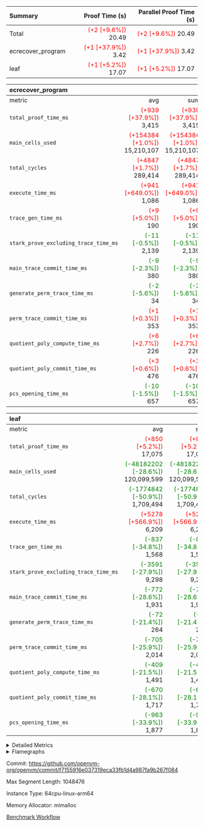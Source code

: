 | Summary | Proof Time (s) | Parallel Proof Time (s) |
|:---|---:|---:|
| Total | <span style='color: red'>(+2 [+9.6%])</span> 20.49 | <span style='color: red'>(+2 [+9.6%])</span> 20.49 |
| ecrecover_program | <span style='color: red'>(+1 [+37.9%])</span> 3.42 | <span style='color: red'>(+1 [+37.9%])</span> 3.42 |
| leaf | <span style='color: red'>(+1 [+5.2%])</span> 17.07 | <span style='color: red'>(+1 [+5.2%])</span> 17.07 |


| ecrecover_program |||||
|:---|---:|---:|---:|---:|
|metric|avg|sum|max|min|
| `total_proof_time_ms ` | <span style='color: red'>(+939 [+37.9%])</span> 3,415 | <span style='color: red'>(+939 [+37.9%])</span> 3,415 | <span style='color: red'>(+939 [+37.9%])</span> 3,415 | <span style='color: red'>(+939 [+37.9%])</span> 3,415 |
| `main_cells_used     ` | <span style='color: red'>(+154384 [+1.0%])</span> 15,210,107 | <span style='color: red'>(+154384 [+1.0%])</span> 15,210,107 | <span style='color: red'>(+154384 [+1.0%])</span> 15,210,107 | <span style='color: red'>(+154384 [+1.0%])</span> 15,210,107 |
| `total_cycles        ` | <span style='color: red'>(+4847 [+1.7%])</span> 289,414 | <span style='color: red'>(+4847 [+1.7%])</span> 289,414 | <span style='color: red'>(+4847 [+1.7%])</span> 289,414 | <span style='color: red'>(+4847 [+1.7%])</span> 289,414 |
| `execute_time_ms     ` | <span style='color: red'>(+941 [+649.0%])</span> 1,086 | <span style='color: red'>(+941 [+649.0%])</span> 1,086 | <span style='color: red'>(+941 [+649.0%])</span> 1,086 | <span style='color: red'>(+941 [+649.0%])</span> 1,086 |
| `trace_gen_time_ms   ` | <span style='color: red'>(+9 [+5.0%])</span> 190 | <span style='color: red'>(+9 [+5.0%])</span> 190 | <span style='color: red'>(+9 [+5.0%])</span> 190 | <span style='color: red'>(+9 [+5.0%])</span> 190 |
| `stark_prove_excluding_trace_time_ms` | <span style='color: green'>(-11 [-0.5%])</span> 2,139 | <span style='color: green'>(-11 [-0.5%])</span> 2,139 | <span style='color: green'>(-11 [-0.5%])</span> 2,139 | <span style='color: green'>(-11 [-0.5%])</span> 2,139 |
| `main_trace_commit_time_ms` | <span style='color: green'>(-9 [-2.3%])</span> 380 | <span style='color: green'>(-9 [-2.3%])</span> 380 | <span style='color: green'>(-9 [-2.3%])</span> 380 | <span style='color: green'>(-9 [-2.3%])</span> 380 |
| `generate_perm_trace_time_ms` | <span style='color: green'>(-2 [-5.6%])</span> 34 | <span style='color: green'>(-2 [-5.6%])</span> 34 | <span style='color: green'>(-2 [-5.6%])</span> 34 | <span style='color: green'>(-2 [-5.6%])</span> 34 |
| `perm_trace_commit_time_ms` | <span style='color: red'>(+1 [+0.3%])</span> 353 | <span style='color: red'>(+1 [+0.3%])</span> 353 | <span style='color: red'>(+1 [+0.3%])</span> 353 | <span style='color: red'>(+1 [+0.3%])</span> 353 |
| `quotient_poly_compute_time_ms` | <span style='color: red'>(+6 [+2.7%])</span> 226 | <span style='color: red'>(+6 [+2.7%])</span> 226 | <span style='color: red'>(+6 [+2.7%])</span> 226 | <span style='color: red'>(+6 [+2.7%])</span> 226 |
| `quotient_poly_commit_time_ms` | <span style='color: red'>(+3 [+0.6%])</span> 476 | <span style='color: red'>(+3 [+0.6%])</span> 476 | <span style='color: red'>(+3 [+0.6%])</span> 476 | <span style='color: red'>(+3 [+0.6%])</span> 476 |
| `pcs_opening_time_ms ` | <span style='color: green'>(-10 [-1.5%])</span> 657 | <span style='color: green'>(-10 [-1.5%])</span> 657 | <span style='color: green'>(-10 [-1.5%])</span> 657 | <span style='color: green'>(-10 [-1.5%])</span> 657 |

| leaf |||||
|:---|---:|---:|---:|---:|
|metric|avg|sum|max|min|
| `total_proof_time_ms ` | <span style='color: red'>(+850 [+5.2%])</span> 17,075 | <span style='color: red'>(+850 [+5.2%])</span> 17,075 | <span style='color: red'>(+850 [+5.2%])</span> 17,075 | <span style='color: red'>(+850 [+5.2%])</span> 17,075 |
| `main_cells_used     ` | <span style='color: green'>(-48182202 [-28.6%])</span> 120,099,599 | <span style='color: green'>(-48182202 [-28.6%])</span> 120,099,599 | <span style='color: green'>(-48182202 [-28.6%])</span> 120,099,599 | <span style='color: green'>(-48182202 [-28.6%])</span> 120,099,599 |
| `total_cycles        ` | <span style='color: green'>(-1774842 [-50.9%])</span> 1,709,494 | <span style='color: green'>(-1774842 [-50.9%])</span> 1,709,494 | <span style='color: green'>(-1774842 [-50.9%])</span> 1,709,494 | <span style='color: green'>(-1774842 [-50.9%])</span> 1,709,494 |
| `execute_time_ms     ` | <span style='color: red'>(+5278 [+566.9%])</span> 6,209 | <span style='color: red'>(+5278 [+566.9%])</span> 6,209 | <span style='color: red'>(+5278 [+566.9%])</span> 6,209 | <span style='color: red'>(+5278 [+566.9%])</span> 6,209 |
| `trace_gen_time_ms   ` | <span style='color: green'>(-837 [-34.8%])</span> 1,568 | <span style='color: green'>(-837 [-34.8%])</span> 1,568 | <span style='color: green'>(-837 [-34.8%])</span> 1,568 | <span style='color: green'>(-837 [-34.8%])</span> 1,568 |
| `stark_prove_excluding_trace_time_ms` | <span style='color: green'>(-3591 [-27.9%])</span> 9,298 | <span style='color: green'>(-3591 [-27.9%])</span> 9,298 | <span style='color: green'>(-3591 [-27.9%])</span> 9,298 | <span style='color: green'>(-3591 [-27.9%])</span> 9,298 |
| `main_trace_commit_time_ms` | <span style='color: green'>(-772 [-28.6%])</span> 1,931 | <span style='color: green'>(-772 [-28.6%])</span> 1,931 | <span style='color: green'>(-772 [-28.6%])</span> 1,931 | <span style='color: green'>(-772 [-28.6%])</span> 1,931 |
| `generate_perm_trace_time_ms` | <span style='color: green'>(-72 [-21.4%])</span> 264 | <span style='color: green'>(-72 [-21.4%])</span> 264 | <span style='color: green'>(-72 [-21.4%])</span> 264 | <span style='color: green'>(-72 [-21.4%])</span> 264 |
| `perm_trace_commit_time_ms` | <span style='color: green'>(-705 [-25.9%])</span> 2,014 | <span style='color: green'>(-705 [-25.9%])</span> 2,014 | <span style='color: green'>(-705 [-25.9%])</span> 2,014 | <span style='color: green'>(-705 [-25.9%])</span> 2,014 |
| `quotient_poly_compute_time_ms` | <span style='color: green'>(-409 [-21.5%])</span> 1,491 | <span style='color: green'>(-409 [-21.5%])</span> 1,491 | <span style='color: green'>(-409 [-21.5%])</span> 1,491 | <span style='color: green'>(-409 [-21.5%])</span> 1,491 |
| `quotient_poly_commit_time_ms` | <span style='color: green'>(-670 [-28.1%])</span> 1,717 | <span style='color: green'>(-670 [-28.1%])</span> 1,717 | <span style='color: green'>(-670 [-28.1%])</span> 1,717 | <span style='color: green'>(-670 [-28.1%])</span> 1,717 |
| `pcs_opening_time_ms ` | <span style='color: green'>(-963 [-33.9%])</span> 1,877 | <span style='color: green'>(-963 [-33.9%])</span> 1,877 | <span style='color: green'>(-963 [-33.9%])</span> 1,877 | <span style='color: green'>(-963 [-33.9%])</span> 1,877 |



<details>
<summary>Detailed Metrics</summary>

| group | num_segments | keygen_time_ms | commit_exe_time_ms |
| --- | --- | --- | --- |
| ecrecover_program | 1 | 1,171 | 12 | 

| group | air_name | quotient_deg | interactions | constraints |
| --- | --- | --- | --- | --- |
| ecrecover_program | AccessAdapterAir<16> | 4 | 5 | 11 | 
| ecrecover_program | AccessAdapterAir<2> | 4 | 5 | 11 | 
| ecrecover_program | AccessAdapterAir<32> | 4 | 5 | 11 | 
| ecrecover_program | AccessAdapterAir<4> | 4 | 5 | 11 | 
| ecrecover_program | AccessAdapterAir<64> | 4 | 5 | 11 | 
| ecrecover_program | AccessAdapterAir<8> | 4 | 5 | 11 | 
| ecrecover_program | BitwiseOperationLookupAir<8> | 2 | 2 | 4 | 
| ecrecover_program | KeccakVmAir | 4 | 321 | 4,380 | 
| ecrecover_program | MemoryMerkleAir<8> | 4 | 4 | 38 | 
| ecrecover_program | PersistentBoundaryAir<8> | 4 | 3 | 5 | 
| ecrecover_program | PhantomAir | 4 | 3 | 4 | 
| ecrecover_program | Poseidon2PeripheryAir<BabyBearParameters>, 1> | 2 | 1 | 286 | 
| ecrecover_program | ProgramAir | 1 | 1 | 4 | 
| ecrecover_program | RangeTupleCheckerAir<2> | 1 | 1 | 4 | 
| ecrecover_program | Rv32HintStoreAir | 4 | 19 | 21 | 
| ecrecover_program | VariableRangeCheckerAir | 1 | 1 | 4 | 
| ecrecover_program | VmAirWrapper<Rv32BaseAluAdapterAir, BaseAluCoreAir<4, 8> | 4 | 19 | 30 | 
| ecrecover_program | VmAirWrapper<Rv32BaseAluAdapterAir, LessThanCoreAir<4, 8> | 4 | 17 | 35 | 
| ecrecover_program | VmAirWrapper<Rv32BaseAluAdapterAir, ShiftCoreAir<4, 8> | 4 | 23 | 84 | 
| ecrecover_program | VmAirWrapper<Rv32BranchAdapterAir, BranchEqualCoreAir<4> | 4 | 11 | 17 | 
| ecrecover_program | VmAirWrapper<Rv32BranchAdapterAir, BranchLessThanCoreAir<4, 8> | 4 | 13 | 32 | 
| ecrecover_program | VmAirWrapper<Rv32CondRdWriteAdapterAir, Rv32JalLuiCoreAir> | 4 | 10 | 15 | 
| ecrecover_program | VmAirWrapper<Rv32IsEqualModAdapterAir<2, 1, 32, 32>, ModularIsEqualCoreAir<32, 4, 8> | 4 | 25 | 217 | 
| ecrecover_program | VmAirWrapper<Rv32JalrAdapterAir, Rv32JalrCoreAir> | 4 | 16 | 16 | 
| ecrecover_program | VmAirWrapper<Rv32LoadStoreAdapterAir, LoadSignExtendCoreAir<4, 8> | 4 | 18 | 21 | 
| ecrecover_program | VmAirWrapper<Rv32LoadStoreAdapterAir, LoadStoreCoreAir<4> | 4 | 17 | 27 | 
| ecrecover_program | VmAirWrapper<Rv32MultAdapterAir, DivRemCoreAir<4, 8> | 4 | 25 | 72 | 
| ecrecover_program | VmAirWrapper<Rv32MultAdapterAir, MulHCoreAir<4, 8> | 4 | 24 | 23 | 
| ecrecover_program | VmAirWrapper<Rv32MultAdapterAir, MultiplicationCoreAir<4, 8> | 4 | 19 | 13 | 
| ecrecover_program | VmAirWrapper<Rv32RdWriteAdapterAir, Rv32AuipcCoreAir> | 4 | 11 | 12 | 
| ecrecover_program | VmAirWrapper<Rv32VecHeapAdapterAir<1, 2, 2, 32, 32>, FieldExpressionCoreAir> | 4 | 411 | 378 | 
| ecrecover_program | VmAirWrapper<Rv32VecHeapAdapterAir<2, 1, 1, 32, 32>, FieldExpressionCoreAir> | 4 | 156 | 150 | 
| ecrecover_program | VmAirWrapper<Rv32VecHeapAdapterAir<2, 2, 2, 32, 32>, FieldExpressionCoreAir> | 4 | 422 | 351 | 
| ecrecover_program | VmConnectorAir | 4 | 3 | 8 | 
| leaf | AccessAdapterAir<2> | 4 | 5 | 11 | 
| leaf | AccessAdapterAir<4> | 4 | 5 | 11 | 
| leaf | AccessAdapterAir<8> | 4 | 5 | 11 | 
| leaf | FriReducedOpeningAir | 4 | 39 | 59 | 
| leaf | NativePoseidon2Air<BabyBearParameters>, 1> | 4 | 136 | 530 | 
| leaf | PhantomAir | 4 | 3 | 4 | 
| leaf | ProgramAir | 1 | 1 | 4 | 
| leaf | VariableRangeCheckerAir | 1 | 1 | 4 | 
| leaf | VmAirWrapper<AluNativeAdapterAir, FieldArithmeticCoreAir> | 4 | 15 | 23 | 
| leaf | VmAirWrapper<BranchNativeAdapterAir, BranchEqualCoreAir<1> | 4 | 11 | 22 | 
| leaf | VmAirWrapper<JalNativeAdapterAir, JalCoreAir> | 4 | 7 | 6 | 
| leaf | VmAirWrapper<NativeAdapterAir<2, 0>, PublicValuesCoreAir> | 4 | 11 | 23 | 
| leaf | VmAirWrapper<NativeLoadStoreAdapterAir<1>, NativeLoadStoreCoreAir<1> | 4 | 15 | 16 | 
| leaf | VmAirWrapper<NativeLoadStoreAdapterAir<4>, NativeLoadStoreCoreAir<4> | 4 | 15 | 16 | 
| leaf | VmAirWrapper<NativeVectorizedAdapterAir<4>, FieldExtensionCoreAir> | 4 | 15 | 23 | 
| leaf | VmConnectorAir | 4 | 3 | 8 | 
| leaf | VolatileBoundaryAir | 4 | 4 | 16 | 

| group | air_name | dsl_ir | idx | opcode | cells_used |
| --- | --- | --- | --- | --- | --- |
| leaf | <AluNativeAdapterAir,FieldArithmeticCoreAir> |  | 0 | ADD | 29 | 
| leaf | <AluNativeAdapterAir,FieldArithmeticCoreAir> | AddEFFI | 0 | ADD | 61,016 | 
| leaf | <AluNativeAdapterAir,FieldArithmeticCoreAir> | AddEFI | 0 | ADD | 250,560 | 
| leaf | <AluNativeAdapterAir,FieldArithmeticCoreAir> | AddEI | 0 | ADD | 6,168,648 | 
| leaf | <AluNativeAdapterAir,FieldArithmeticCoreAir> | AddF | 0 | ADD | 260,855 | 
| leaf | <AluNativeAdapterAir,FieldArithmeticCoreAir> | AddFI | 0 | ADD | 76,676 | 
| leaf | <AluNativeAdapterAir,FieldArithmeticCoreAir> | AddV | 0 | ADD | 639,653 | 
| leaf | <AluNativeAdapterAir,FieldArithmeticCoreAir> | AddVI | 0 | ADD | 1,204,138 | 
| leaf | <AluNativeAdapterAir,FieldArithmeticCoreAir> | Alloc | 0 | ADD | 618,280 | 
| leaf | <AluNativeAdapterAir,FieldArithmeticCoreAir> | Alloc | 0 | MUL | 142,970 | 
| leaf | <AluNativeAdapterAir,FieldArithmeticCoreAir> | CastFV | 0 | ADD | 7,482 | 
| leaf | <AluNativeAdapterAir,FieldArithmeticCoreAir> | DivEIN | 0 | ADD | 49,300 | 
| leaf | <AluNativeAdapterAir,FieldArithmeticCoreAir> | DivF | 0 | DIV | 25,578 | 
| leaf | <AluNativeAdapterAir,FieldArithmeticCoreAir> | DivFIN | 0 | DIV | 25,723 | 
| leaf | <AluNativeAdapterAir,FieldArithmeticCoreAir> | ImmE | 0 | ADD | 789,380 | 
| leaf | <AluNativeAdapterAir,FieldArithmeticCoreAir> | ImmF | 0 | ADD | 261,870 | 
| leaf | <AluNativeAdapterAir,FieldArithmeticCoreAir> | ImmV | 0 | ADD | 425,894 | 
| leaf | <AluNativeAdapterAir,FieldArithmeticCoreAir> | LoadE | 0 | ADD | 590,730 | 
| leaf | <AluNativeAdapterAir,FieldArithmeticCoreAir> | LoadE | 0 | MUL | 590,730 | 
| leaf | <AluNativeAdapterAir,FieldArithmeticCoreAir> | LoadF | 0 | ADD | 299,773 | 
| leaf | <AluNativeAdapterAir,FieldArithmeticCoreAir> | LoadF | 0 | MUL | 33,843 | 
| leaf | <AluNativeAdapterAir,FieldArithmeticCoreAir> | LoadHeapPtr | 0 | ADD | 29 | 
| leaf | <AluNativeAdapterAir,FieldArithmeticCoreAir> | LoadV | 0 | ADD | 375,724 | 
| leaf | <AluNativeAdapterAir,FieldArithmeticCoreAir> | LoadV | 0 | MUL | 342,142 | 
| leaf | <AluNativeAdapterAir,FieldArithmeticCoreAir> | MulEF | 0 | MUL | 191,168 | 
| leaf | <AluNativeAdapterAir,FieldArithmeticCoreAir> | MulEFI | 0 | MUL | 1,336,320 | 
| leaf | <AluNativeAdapterAir,FieldArithmeticCoreAir> | MulEI | 0 | ADD | 662,244 | 
| leaf | <AluNativeAdapterAir,FieldArithmeticCoreAir> | MulF | 0 | MUL | 352,843 | 
| leaf | <AluNativeAdapterAir,FieldArithmeticCoreAir> | MulFI | 0 | MUL | 232,116 | 
| leaf | <AluNativeAdapterAir,FieldArithmeticCoreAir> | MulVI | 0 | MUL | 317,028 | 
| leaf | <AluNativeAdapterAir,FieldArithmeticCoreAir> | NegE | 0 | MUL | 18,792 | 
| leaf | <AluNativeAdapterAir,FieldArithmeticCoreAir> | StoreE | 0 | ADD | 544,446 | 
| leaf | <AluNativeAdapterAir,FieldArithmeticCoreAir> | StoreE | 0 | MUL | 544,446 | 
| leaf | <AluNativeAdapterAir,FieldArithmeticCoreAir> | StoreF | 0 | ADD | 43,674 | 
| leaf | <AluNativeAdapterAir,FieldArithmeticCoreAir> | StoreF | 0 | MUL | 30,508 | 
| leaf | <AluNativeAdapterAir,FieldArithmeticCoreAir> | StoreHeapPtr | 0 | ADD | 29 | 
| leaf | <AluNativeAdapterAir,FieldArithmeticCoreAir> | StoreV | 0 | ADD | 107,619 | 
| leaf | <AluNativeAdapterAir,FieldArithmeticCoreAir> | StoreV | 0 | MUL | 82,737 | 
| leaf | <AluNativeAdapterAir,FieldArithmeticCoreAir> | SubEF | 0 | ADD | 1,078,800 | 
| leaf | <AluNativeAdapterAir,FieldArithmeticCoreAir> | SubEF | 0 | SUB | 359,600 | 
| leaf | <AluNativeAdapterAir,FieldArithmeticCoreAir> | SubEFI | 0 | ADD | 346,956 | 
| leaf | <AluNativeAdapterAir,FieldArithmeticCoreAir> | SubEI | 0 | ADD | 98,600 | 
| leaf | <AluNativeAdapterAir,FieldArithmeticCoreAir> | SubFI | 0 | SUB | 231,043 | 
| leaf | <AluNativeAdapterAir,FieldArithmeticCoreAir> | SubV | 0 | SUB | 327,497 | 
| leaf | <AluNativeAdapterAir,FieldArithmeticCoreAir> | SubVI | 0 | SUB | 28,159 | 
| leaf | <AluNativeAdapterAir,FieldArithmeticCoreAir> | SubVIN | 0 | SUB | 23,142 | 
| leaf | <AluNativeAdapterAir,FieldArithmeticCoreAir> | UnsafeCastVF | 0 | ADD | 7,279 | 
| leaf | <AluNativeAdapterAir,FieldArithmeticCoreAir> | ZipFor | 0 | ADD | 5,189,811 | 
| leaf | <BranchNativeAdapterAir,BranchEqualCoreAir<1>> | AssertEqE | 0 | BNE | 7,268 | 
| leaf | <BranchNativeAdapterAir,BranchEqualCoreAir<1>> | AssertEqEI | 0 | BNE | 92 | 
| leaf | <BranchNativeAdapterAir,BranchEqualCoreAir<1>> | AssertEqF | 0 | BNE | 189,336 | 
| leaf | <BranchNativeAdapterAir,BranchEqualCoreAir<1>> | AssertEqV | 0 | BNE | 38,180 | 
| leaf | <BranchNativeAdapterAir,BranchEqualCoreAir<1>> | AssertEqVI | 0 | BNE | 11,339 | 
| leaf | <BranchNativeAdapterAir,BranchEqualCoreAir<1>> | AssertNonZero | 0 | BEQ | 23 | 
| leaf | <BranchNativeAdapterAir,BranchEqualCoreAir<1>> | IfEq | 0 | BNE | 3,128 | 
| leaf | <BranchNativeAdapterAir,BranchEqualCoreAir<1>> | IfEqI | 0 | BNE | 257,393 | 
| leaf | <BranchNativeAdapterAir,BranchEqualCoreAir<1>> | IfNe | 0 | BEQ | 3,197 | 
| leaf | <BranchNativeAdapterAir,BranchEqualCoreAir<1>> | IfNeI | 0 | BEQ | 4,255 | 
| leaf | <BranchNativeAdapterAir,BranchEqualCoreAir<1>> | ZipFor | 0 | BNE | 3,147,872 | 
| leaf | <JalNativeAdapterAir,JalCoreAir> |  | 0 | JAL | 9 | 
| leaf | <JalNativeAdapterAir,JalCoreAir> | IfEqI | 0 | JAL | 15,966 | 
| leaf | <JalNativeAdapterAir,JalCoreAir> | IfNe | 0 | JAL | 27 | 
| leaf | <JalNativeAdapterAir,JalCoreAir> | ZipFor | 0 | JAL | 116,658 | 
| leaf | <NativeAdapterAir<2, 0>,PublicValuesCoreAir> | Publish | 0 | PUBLISH | 828 | 
| leaf | <NativeLoadStoreAdapterAir<1>,NativeLoadStoreCoreAir<1>> | LoadF | 0 | LOADW | 849,464 | 
| leaf | <NativeLoadStoreAdapterAir<1>,NativeLoadStoreCoreAir<1>> | LoadV | 0 | LOADW | 2,947,934 | 
| leaf | <NativeLoadStoreAdapterAir<1>,NativeLoadStoreCoreAir<1>> | StoreF | 0 | STOREW | 64,834 | 
| leaf | <NativeLoadStoreAdapterAir<1>,NativeLoadStoreCoreAir<1>> | StoreHintWord | 0 | HINT_STOREW | 2,012,868 | 
| leaf | <NativeLoadStoreAdapterAir<1>,NativeLoadStoreCoreAir<1>> | StoreV | 0 | STOREW | 253,880 | 
| leaf | <NativeLoadStoreAdapterAir<4>,NativeLoadStoreCoreAir<4>> | LoadE | 0 | LOADW | 1,955,883 | 
| leaf | <NativeLoadStoreAdapterAir<4>,NativeLoadStoreCoreAir<4>> | StoreE | 0 | STOREW | 751,378 | 
| leaf | <NativeVectorizedAdapterAir<4>,FieldExtensionCoreAir> | AddE | 0 | FE4ADD | 3,516,292 | 
| leaf | <NativeVectorizedAdapterAir<4>,FieldExtensionCoreAir> | DivE | 0 | BBE4DIV | 500,764 | 
| leaf | <NativeVectorizedAdapterAir<4>,FieldExtensionCoreAir> | DivEIN | 0 | BBE4DIV | 16,150 | 
| leaf | <NativeVectorizedAdapterAir<4>,FieldExtensionCoreAir> | MulE | 0 | BBE4MUL | 3,625,010 | 
| leaf | <NativeVectorizedAdapterAir<4>,FieldExtensionCoreAir> | MulEI | 0 | BBE4MUL | 216,942 | 
| leaf | <NativeVectorizedAdapterAir<4>,FieldExtensionCoreAir> | SubE | 0 | FE4SUB | 761,368 | 
| leaf | FriReducedOpeningAir | FriReducedOpening | 0 | FRI_REDUCED_OPENING | 21,700,224 | 
| leaf | PhantomAir | CT-ExtractPublicValuesCommit | 0 | PHANTOM | 12 | 
| leaf | PhantomAir | CT-HintOpenedValues | 0 | PHANTOM | 4,032 | 
| leaf | PhantomAir | CT-HintOpeningProof | 0 | PHANTOM | 4,044 | 
| leaf | PhantomAir | CT-HintOpeningValues | 0 | PHANTOM | 12 | 
| leaf | PhantomAir | CT-InitializePcsConst | 0 | PHANTOM | 12 | 
| leaf | PhantomAir | CT-ReadProofsFromInput | 0 | PHANTOM | 12 | 
| leaf | PhantomAir | CT-VerifyProofs | 0 | PHANTOM | 12 | 
| leaf | PhantomAir | CT-cache-generator-powers | 0 | PHANTOM | 504 | 
| leaf | PhantomAir | CT-compute-reduced-opening | 0 | PHANTOM | 4,032 | 
| leaf | PhantomAir | CT-exp-reverse-bits-len | 0 | PHANTOM | 107,856 | 
| leaf | PhantomAir | CT-pre-compute-rounds-context | 0 | PHANTOM | 12 | 
| leaf | PhantomAir | CT-single-reduced-opening-eval | 0 | PHANTOM | 147,672 | 
| leaf | PhantomAir | CT-stage-c-build-rounds | 0 | PHANTOM | 12 | 
| leaf | PhantomAir | CT-stage-d-verifier-verify | 0 | PHANTOM | 12 | 
| leaf | PhantomAir | CT-stage-d-verify-pcs | 0 | PHANTOM | 12 | 
| leaf | PhantomAir | CT-stage-e-verify-constraints | 0 | PHANTOM | 12 | 
| leaf | PhantomAir | CT-verify-batch | 0 | PHANTOM | 4,032 | 
| leaf | PhantomAir | CT-verify-batch-ext | 0 | PHANTOM | 9,576 | 
| leaf | PhantomAir | CT-verify-query | 0 | PHANTOM | 504 | 
| leaf | PhantomAir | HintBitsF | 0 | PHANTOM | 1,542 | 
| leaf | PhantomAir | HintFelt | 0 | PHANTOM | 18,420 | 
| leaf | PhantomAir | HintInputVec | 0 | PHANTOM | 7,140 | 
| leaf | PhantomAir | HintLoad | 0 | PHANTOM | 8,820 | 
| leaf | VerifyBatchAir | Poseidon2CompressBabyBear | 0 | COMP_POS2 | 10,773 | 
| leaf | VerifyBatchAir | Poseidon2PermuteBabyBear | 0 | PERM_POS2 | 24,738 | 
| leaf | VerifyBatchAir | VerifyBatchExt | 0 | VERIFY_BATCH | 4,139,226 | 
| leaf | VerifyBatchAir | VerifyBatchFelt | 0 | VERIFY_BATCH | 23,628,780 | 

| group | air_name | dsl_ir | opcode | segment | cells_used |
| --- | --- | --- | --- | --- | --- |
| ecrecover_program | <Rv32BaseAluAdapterAir,BaseAluCoreAir<4, 8>> |  | ADD | 0 | 2,631,528 | 
| ecrecover_program | <Rv32BaseAluAdapterAir,BaseAluCoreAir<4, 8>> |  | AND | 0 | 559,512 | 
| ecrecover_program | <Rv32BaseAluAdapterAir,BaseAluCoreAir<4, 8>> |  | OR | 0 | 250,740 | 
| ecrecover_program | <Rv32BaseAluAdapterAir,BaseAluCoreAir<4, 8>> |  | SUB | 0 | 318,600 | 
| ecrecover_program | <Rv32BaseAluAdapterAir,BaseAluCoreAir<4, 8>> |  | XOR | 0 | 900 | 
| ecrecover_program | <Rv32BaseAluAdapterAir,LessThanCoreAir<4, 8>> |  | SLTU | 0 | 74,407 | 
| ecrecover_program | <Rv32BaseAluAdapterAir,ShiftCoreAir<4, 8>> |  | SLL | 0 | 228,536 | 
| ecrecover_program | <Rv32BaseAluAdapterAir,ShiftCoreAir<4, 8>> |  | SRL | 0 | 238,023 | 
| ecrecover_program | <Rv32BranchAdapterAir,BranchEqualCoreAir<4>> |  | BEQ | 0 | 275,912 | 
| ecrecover_program | <Rv32BranchAdapterAir,BranchEqualCoreAir<4>> |  | BNE | 0 | 119,834 | 
| ecrecover_program | <Rv32BranchAdapterAir,BranchLessThanCoreAir<4, 8>> |  | BGEU | 0 | 29,984 | 
| ecrecover_program | <Rv32BranchAdapterAir,BranchLessThanCoreAir<4, 8>> |  | BLT | 0 | 384 | 
| ecrecover_program | <Rv32BranchAdapterAir,BranchLessThanCoreAir<4, 8>> |  | BLTU | 0 | 719,264 | 
| ecrecover_program | <Rv32CondRdWriteAdapterAir,Rv32JalLuiCoreAir> |  | JAL | 0 | 22,734 | 
| ecrecover_program | <Rv32CondRdWriteAdapterAir,Rv32JalLuiCoreAir> |  | LUI | 0 | 50,292 | 
| ecrecover_program | <Rv32IsEqualModAdapterAir<2, 1, 32, 32>,ModularIsEqualCoreAir<32, 4, 8>> |  | IS_EQ | 0 | 531,698 | 
| ecrecover_program | <Rv32IsEqualModAdapterAir<2, 1, 32, 32>,ModularIsEqualCoreAir<32, 4, 8>> |  | SETUP_ISEQ | 0 | 332 | 
| ecrecover_program | <Rv32JalrAdapterAir,Rv32JalrCoreAir> |  | JALR | 0 | 186,060 | 
| ecrecover_program | <Rv32LoadStoreAdapterAir,LoadSignExtendCoreAir<4, 8>> |  | LOADB | 0 | 132,300 | 
| ecrecover_program | <Rv32LoadStoreAdapterAir,LoadStoreCoreAir<4>> |  | LOADBU | 0 | 98,000 | 
| ecrecover_program | <Rv32LoadStoreAdapterAir,LoadStoreCoreAir<4>> |  | LOADW | 0 | 552,240 | 
| ecrecover_program | <Rv32LoadStoreAdapterAir,LoadStoreCoreAir<4>> |  | STOREB | 0 | 1,037,520 | 
| ecrecover_program | <Rv32LoadStoreAdapterAir,LoadStoreCoreAir<4>> |  | STOREW | 0 | 2,701,280 | 
| ecrecover_program | <Rv32MultAdapterAir,DivRemCoreAir<4, 8>> |  | DIVU | 0 | 285 | 
| ecrecover_program | <Rv32MultAdapterAir,MulHCoreAir<4, 8>> |  | MULHU | 0 | 195 | 
| ecrecover_program | <Rv32MultAdapterAir,MultiplicationCoreAir<4, 8>> |  | MUL | 0 | 79,329 | 
| ecrecover_program | <Rv32RdWriteAdapterAir,Rv32AuipcCoreAir> |  | AUIPC | 0 | 71,022 | 
| ecrecover_program | <Rv32VecHeapAdapterAir<1, 2, 2, 32, 32>,FieldExpressionCoreAir> |  | EcDouble | 0 | 690,153 | 
| ecrecover_program | <Rv32VecHeapAdapterAir<2, 1, 1, 32, 32>,FieldExpressionCoreAir> |  | ModularAddSub | 0 | 2,388 | 
| ecrecover_program | <Rv32VecHeapAdapterAir<2, 1, 1, 32, 32>,FieldExpressionCoreAir> |  | ModularMulDiv | 0 | 8,352 | 
| ecrecover_program | <Rv32VecHeapAdapterAir<2, 2, 2, 32, 32>,FieldExpressionCoreAir> |  | EcAddNe | 0 | 449,394 | 
| ecrecover_program | KeccakVmAir |  | KECCAK256 | 0 | 379,560 | 
| ecrecover_program | PhantomAir |  | PHANTOM | 0 | 270 | 
| ecrecover_program | Rv32HintStoreAir |  | HINT_BUFFER | 0 | 6,656 | 
| ecrecover_program | Rv32HintStoreAir |  | HINT_STOREW | 0 | 192 | 

| group | air_name | idx | rows | prep_cols | perm_cols | main_cols | cells |
| --- | --- | --- | --- | --- | --- | --- | --- |
| leaf | AccessAdapterAir<2> | 0 | 1,048,576 |  | 12 | 11 | 24,117,248 | 
| leaf | AccessAdapterAir<4> | 0 | 524,288 |  | 12 | 13 | 13,107,200 | 
| leaf | AccessAdapterAir<8> | 0 | 512 |  | 12 | 17 | 14,848 | 
| leaf | FriReducedOpeningAir | 0 | 1,048,576 |  | 44 | 27 | 74,448,896 | 
| leaf | NativePoseidon2Air<BabyBearParameters>, 1> | 0 | 131,072 |  | 160 | 399 | 73,269,248 | 
| leaf | PhantomAir | 0 | 65,536 |  | 8 | 6 | 917,504 | 
| leaf | ProgramAir | 0 | 1,048,576 |  | 8 | 10 | 18,874,368 | 
| leaf | VariableRangeCheckerAir | 0 | 262,144 | 2 | 8 | 1 | 2,359,296 | 
| leaf | VmAirWrapper<AluNativeAdapterAir, FieldArithmeticCoreAir> | 0 | 1,048,576 |  | 20 | 29 | 51,380,224 | 
| leaf | VmAirWrapper<BranchNativeAdapterAir, BranchEqualCoreAir<1> | 0 | 262,144 |  | 16 | 23 | 10,223,616 | 
| leaf | VmAirWrapper<JalNativeAdapterAir, JalCoreAir> | 0 | 16,384 |  | 12 | 9 | 344,064 | 
| leaf | VmAirWrapper<NativeAdapterAir<2, 0>, PublicValuesCoreAir> | 0 | 64 |  | 16 | 23 | 2,496 | 
| leaf | VmAirWrapper<NativeLoadStoreAdapterAir<1>, NativeLoadStoreCoreAir<1> | 0 | 524,288 |  | 24 | 22 | 24,117,248 | 
| leaf | VmAirWrapper<NativeLoadStoreAdapterAir<4>, NativeLoadStoreCoreAir<4> | 0 | 131,072 |  | 24 | 31 | 7,208,960 | 
| leaf | VmAirWrapper<NativeVectorizedAdapterAir<4>, FieldExtensionCoreAir> | 0 | 262,144 |  | 20 | 38 | 15,204,352 | 
| leaf | VmConnectorAir | 0 | 2 | 1 | 8 | 4 | 24 | 
| leaf | VolatileBoundaryAir | 0 | 1,048,576 |  | 8 | 11 | 19,922,944 | 

| group | air_name | segment | rows | prep_cols | perm_cols | main_cols | cells |
| --- | --- | --- | --- | --- | --- | --- | --- |
| ecrecover_program | AccessAdapterAir<16> | 0 | 16,384 |  | 12 | 25 | 606,208 | 
| ecrecover_program | AccessAdapterAir<2> | 0 | 256 |  | 12 | 11 | 5,888 | 
| ecrecover_program | AccessAdapterAir<32> | 0 | 8,192 |  | 12 | 41 | 434,176 | 
| ecrecover_program | AccessAdapterAir<4> | 0 | 128 |  | 12 | 13 | 3,200 | 
| ecrecover_program | AccessAdapterAir<8> | 0 | 32,768 |  | 12 | 17 | 950,272 | 
| ecrecover_program | BitwiseOperationLookupAir<8> | 0 | 65,536 | 3 | 8 | 2 | 655,360 | 
| ecrecover_program | KeccakVmAir | 0 | 128 |  | 532 | 3,163 | 472,960 | 
| ecrecover_program | MemoryMerkleAir<8> | 0 | 4,096 |  | 12 | 32 | 180,224 | 
| ecrecover_program | PersistentBoundaryAir<8> | 0 | 4,096 |  | 8 | 20 | 114,688 | 
| ecrecover_program | PhantomAir | 0 | 64 |  | 8 | 6 | 896 | 
| ecrecover_program | Poseidon2PeripheryAir<BabyBearParameters>, 1> | 0 | 2,048 |  | 8 | 300 | 630,784 | 
| ecrecover_program | ProgramAir | 0 | 16,384 |  | 8 | 10 | 294,912 | 
| ecrecover_program | RangeTupleCheckerAir<2> | 0 | 524,288 | 2 | 8 | 1 | 4,718,592 | 
| ecrecover_program | Rv32HintStoreAir | 0 | 256 |  | 24 | 32 | 14,336 | 
| ecrecover_program | VariableRangeCheckerAir | 0 | 262,144 | 2 | 8 | 1 | 2,359,296 | 
| ecrecover_program | VmAirWrapper<Rv32BaseAluAdapterAir, BaseAluCoreAir<4, 8> | 0 | 131,072 |  | 28 | 36 | 8,388,608 | 
| ecrecover_program | VmAirWrapper<Rv32BaseAluAdapterAir, LessThanCoreAir<4, 8> | 0 | 2,048 |  | 24 | 37 | 124,928 | 
| ecrecover_program | VmAirWrapper<Rv32BaseAluAdapterAir, ShiftCoreAir<4, 8> | 0 | 16,384 |  | 28 | 53 | 1,327,104 | 
| ecrecover_program | VmAirWrapper<Rv32BranchAdapterAir, BranchEqualCoreAir<4> | 0 | 16,384 |  | 16 | 26 | 688,128 | 
| ecrecover_program | VmAirWrapper<Rv32BranchAdapterAir, BranchLessThanCoreAir<4, 8> | 0 | 32,768 |  | 20 | 32 | 1,703,936 | 
| ecrecover_program | VmAirWrapper<Rv32CondRdWriteAdapterAir, Rv32JalLuiCoreAir> | 0 | 4,096 |  | 16 | 18 | 139,264 | 
| ecrecover_program | VmAirWrapper<Rv32IsEqualModAdapterAir<2, 1, 32, 32>, ModularIsEqualCoreAir<32, 4, 8> | 0 | 4,096 |  | 32 | 166 | 811,008 | 
| ecrecover_program | VmAirWrapper<Rv32JalrAdapterAir, Rv32JalrCoreAir> | 0 | 8,192 |  | 20 | 28 | 393,216 | 
| ecrecover_program | VmAirWrapper<Rv32LoadStoreAdapterAir, LoadSignExtendCoreAir<4, 8> | 0 | 4,096 |  | 28 | 35 | 258,048 | 
| ecrecover_program | VmAirWrapper<Rv32LoadStoreAdapterAir, LoadStoreCoreAir<4> | 0 | 131,072 |  | 28 | 40 | 8,912,896 | 
| ecrecover_program | VmAirWrapper<Rv32MultAdapterAir, DivRemCoreAir<4, 8> | 0 | 8 |  | 40 | 57 | 776 | 
| ecrecover_program | VmAirWrapper<Rv32MultAdapterAir, MulHCoreAir<4, 8> | 0 | 8 |  | 40 | 39 | 632 | 
| ecrecover_program | VmAirWrapper<Rv32MultAdapterAir, MultiplicationCoreAir<4, 8> | 0 | 4,096 |  | 28 | 31 | 241,664 | 
| ecrecover_program | VmAirWrapper<Rv32RdWriteAdapterAir, Rv32AuipcCoreAir> | 0 | 4,096 |  | 16 | 21 | 151,552 | 
| ecrecover_program | VmAirWrapper<Rv32VecHeapAdapterAir<1, 2, 2, 32, 32>, FieldExpressionCoreAir> | 0 | 2,048 |  | 416 | 543 | 1,964,032 | 
| ecrecover_program | VmAirWrapper<Rv32VecHeapAdapterAir<2, 1, 1, 32, 32>, FieldExpressionCoreAir> | 0 | 32 |  | 160 | 261 | 13,472 | 
| ecrecover_program | VmAirWrapper<Rv32VecHeapAdapterAir<2, 2, 2, 32, 32>, FieldExpressionCoreAir> | 0 | 1,024 |  | 428 | 619 | 1,072,128 | 
| ecrecover_program | VmConnectorAir | 0 | 2 | 1 | 8 | 4 | 24 | 

| group | chip_name | idx | rows_used |
| --- | --- | --- | --- |
| leaf | <AluNativeAdapterAir,FieldArithmeticCoreAir> | 0 | 875,721 | 
| leaf | <BranchNativeAdapterAir,BranchEqualCoreAir<1>> | 0 | 159,221 | 
| leaf | <JalNativeAdapterAir,JalCoreAir> | 0 | 14,740 | 
| leaf | <NativeAdapterAir<2, 0>,PublicValuesCoreAir> | 0 | 36 | 
| leaf | <NativeLoadStoreAdapterAir<1>,NativeLoadStoreCoreAir<1>> | 0 | 278,590 | 
| leaf | <NativeLoadStoreAdapterAir<4>,NativeLoadStoreCoreAir<4>> | 0 | 87,331 | 
| leaf | <NativeVectorizedAdapterAir<4>,FieldExtensionCoreAir> | 0 | 227,277 | 
| leaf | AccessAdapter<2> | 0 | 956,876 | 
| leaf | AccessAdapter<4> | 0 | 477,428 | 
| leaf | AccessAdapter<8> | 0 | 342 | 
| leaf | Boundary | 0 | 553,091 | 
| leaf | FriReducedOpeningAir | 0 | 803,712 | 
| leaf | PhantomAir | 0 | 53,049 | 
| leaf | ProgramChip | 0 | 529,150 | 
| leaf | VariableRangeCheckerAir | 0 | 262,144 | 
| leaf | VerifyBatchAir | 0 | 69,683 | 
| leaf | VmConnectorAir | 0 | 2 | 

| group | chip_name | segment | rows_used |
| --- | --- | --- | --- |
| ecrecover_program | <Rv32BaseAluAdapterAir,BaseAluCoreAir<4, 8>> | 0 | 104,480 | 
| ecrecover_program | <Rv32BaseAluAdapterAir,LessThanCoreAir<4, 8>> | 0 | 2,011 | 
| ecrecover_program | <Rv32BaseAluAdapterAir,ShiftCoreAir<4, 8>> | 0 | 8,803 | 
| ecrecover_program | <Rv32BranchAdapterAir,BranchEqualCoreAir<4>> | 0 | 15,221 | 
| ecrecover_program | <Rv32BranchAdapterAir,BranchLessThanCoreAir<4, 8>> | 0 | 23,426 | 
| ecrecover_program | <Rv32CondRdWriteAdapterAir,Rv32JalLuiCoreAir> | 0 | 4,057 | 
| ecrecover_program | <Rv32IsEqualModAdapterAir<2, 1, 32, 32>,ModularIsEqualCoreAir<32, 4, 8>> | 0 | 3,194 | 
| ecrecover_program | <Rv32JalrAdapterAir,Rv32JalrCoreAir> | 0 | 6,645 | 
| ecrecover_program | <Rv32LoadStoreAdapterAir,LoadSignExtendCoreAir<4, 8>> | 0 | 3,780 | 
| ecrecover_program | <Rv32LoadStoreAdapterAir,LoadStoreCoreAir<4>> | 0 | 109,726 | 
| ecrecover_program | <Rv32MultAdapterAir,DivRemCoreAir<4, 8>> | 0 | 5 | 
| ecrecover_program | <Rv32MultAdapterAir,MulHCoreAir<4, 8>> | 0 | 5 | 
| ecrecover_program | <Rv32MultAdapterAir,MultiplicationCoreAir<4, 8>> | 0 | 2,559 | 
| ecrecover_program | <Rv32RdWriteAdapterAir,Rv32AuipcCoreAir> | 0 | 3,383 | 
| ecrecover_program | <Rv32VecHeapAdapterAir<1, 2, 2, 32, 32>,FieldExpressionCoreAir> | 0 | 1,271 | 
| ecrecover_program | <Rv32VecHeapAdapterAir<2, 1, 1, 32, 32>,FieldExpressionCoreAir> | 0 | 21 | 
| ecrecover_program | <Rv32VecHeapAdapterAir<2, 2, 2, 32, 32>,FieldExpressionCoreAir> | 0 | 726 | 
| ecrecover_program | AccessAdapter<16> | 0 | 13,306 | 
| ecrecover_program | AccessAdapter<2> | 0 | 132 | 
| ecrecover_program | AccessAdapter<32> | 0 | 6,654 | 
| ecrecover_program | AccessAdapter<4> | 0 | 68 | 
| ecrecover_program | AccessAdapter<8> | 0 | 27,210 | 
| ecrecover_program | Arc<BabyBearParameters>, 1> | 0 | 2,009 | 
| ecrecover_program | BitwiseOperationLookupAir<8> | 0 | 65,536 | 
| ecrecover_program | Boundary | 0 | 2,990 | 
| ecrecover_program | KeccakVmAir | 0 | 120 | 
| ecrecover_program | Merkle | 0 | 3,226 | 
| ecrecover_program | PhantomAir | 0 | 45 | 
| ecrecover_program | ProgramChip | 0 | 8,596 | 
| ecrecover_program | RangeTupleCheckerAir<2> | 0 | 524,288 | 
| ecrecover_program | Rv32HintStoreAir | 0 | 214 | 
| ecrecover_program | VariableRangeCheckerAir | 0 | 262,144 | 
| ecrecover_program | VmConnectorAir | 0 | 2 | 

| group | dsl_ir | idx | opcode | frequency |
| --- | --- | --- | --- | --- |
| leaf |  | 0 | ADD | 2 | 
| leaf |  | 0 | JAL | 1 | 
| leaf | AddE | 0 | FE4ADD | 92,534 | 
| leaf | AddEFFI | 0 | ADD | 2,104 | 
| leaf | AddEFI | 0 | ADD | 8,640 | 
| leaf | AddEI | 0 | ADD | 212,712 | 
| leaf | AddF | 0 | ADD | 8,995 | 
| leaf | AddFI | 0 | ADD | 2,644 | 
| leaf | AddV | 0 | ADD | 22,057 | 
| leaf | AddVI | 0 | ADD | 41,522 | 
| leaf | Alloc | 0 | ADD | 21,320 | 
| leaf | Alloc | 0 | MUL | 4,930 | 
| leaf | AssertEqE | 0 | BNE | 316 | 
| leaf | AssertEqEI | 0 | BNE | 4 | 
| leaf | AssertEqF | 0 | BNE | 8,232 | 
| leaf | AssertEqV | 0 | BNE | 1,660 | 
| leaf | AssertEqVI | 0 | BNE | 493 | 
| leaf | AssertNonZero | 0 | BEQ | 1 | 
| leaf | CT-ExtractPublicValuesCommit | 0 | PHANTOM | 2 | 
| leaf | CT-HintOpenedValues | 0 | PHANTOM | 672 | 
| leaf | CT-HintOpeningProof | 0 | PHANTOM | 674 | 
| leaf | CT-HintOpeningValues | 0 | PHANTOM | 2 | 
| leaf | CT-InitializePcsConst | 0 | PHANTOM | 2 | 
| leaf | CT-ReadProofsFromInput | 0 | PHANTOM | 2 | 
| leaf | CT-VerifyProofs | 0 | PHANTOM | 2 | 
| leaf | CT-cache-generator-powers | 0 | PHANTOM | 84 | 
| leaf | CT-compute-reduced-opening | 0 | PHANTOM | 672 | 
| leaf | CT-exp-reverse-bits-len | 0 | PHANTOM | 17,976 | 
| leaf | CT-pre-compute-rounds-context | 0 | PHANTOM | 2 | 
| leaf | CT-single-reduced-opening-eval | 0 | PHANTOM | 24,612 | 
| leaf | CT-stage-c-build-rounds | 0 | PHANTOM | 2 | 
| leaf | CT-stage-d-verifier-verify | 0 | PHANTOM | 2 | 
| leaf | CT-stage-d-verify-pcs | 0 | PHANTOM | 2 | 
| leaf | CT-stage-e-verify-constraints | 0 | PHANTOM | 2 | 
| leaf | CT-verify-batch | 0 | PHANTOM | 672 | 
| leaf | CT-verify-batch-ext | 0 | PHANTOM | 1,596 | 
| leaf | CT-verify-query | 0 | PHANTOM | 84 | 
| leaf | CastFV | 0 | ADD | 258 | 
| leaf | DivE | 0 | BBE4DIV | 13,178 | 
| leaf | DivEIN | 0 | ADD | 1,700 | 
| leaf | DivEIN | 0 | BBE4DIV | 425 | 
| leaf | DivF | 0 | DIV | 882 | 
| leaf | DivFIN | 0 | DIV | 887 | 
| leaf | FriReducedOpening | 0 | FRI_REDUCED_OPENING | 12,306 | 
| leaf | HintBitsF | 0 | PHANTOM | 257 | 
| leaf | HintFelt | 0 | PHANTOM | 3,070 | 
| leaf | HintInputVec | 0 | PHANTOM | 1,190 | 
| leaf | HintLoad | 0 | PHANTOM | 1,470 | 
| leaf | IfEq | 0 | BNE | 136 | 
| leaf | IfEqI | 0 | BNE | 11,191 | 
| leaf | IfEqI | 0 | JAL | 1,774 | 
| leaf | IfNe | 0 | BEQ | 139 | 
| leaf | IfNe | 0 | JAL | 3 | 
| leaf | IfNeI | 0 | BEQ | 185 | 
| leaf | ImmE | 0 | ADD | 27,220 | 
| leaf | ImmF | 0 | ADD | 9,030 | 
| leaf | ImmV | 0 | ADD | 14,686 | 
| leaf | LoadE | 0 | ADD | 20,370 | 
| leaf | LoadE | 0 | LOADW | 63,093 | 
| leaf | LoadE | 0 | MUL | 20,370 | 
| leaf | LoadF | 0 | ADD | 10,337 | 
| leaf | LoadF | 0 | LOADW | 38,612 | 
| leaf | LoadF | 0 | MUL | 1,167 | 
| leaf | LoadHeapPtr | 0 | ADD | 1 | 
| leaf | LoadV | 0 | ADD | 12,956 | 
| leaf | LoadV | 0 | LOADW | 133,997 | 
| leaf | LoadV | 0 | MUL | 11,798 | 
| leaf | MulE | 0 | BBE4MUL | 95,395 | 
| leaf | MulEF | 0 | MUL | 6,592 | 
| leaf | MulEFI | 0 | MUL | 46,080 | 
| leaf | MulEI | 0 | ADD | 22,836 | 
| leaf | MulEI | 0 | BBE4MUL | 5,709 | 
| leaf | MulF | 0 | MUL | 12,167 | 
| leaf | MulFI | 0 | MUL | 8,004 | 
| leaf | MulVI | 0 | MUL | 10,932 | 
| leaf | NegE | 0 | MUL | 648 | 
| leaf | Poseidon2CompressBabyBear | 0 | COMP_POS2 | 27 | 
| leaf | Poseidon2PermuteBabyBear | 0 | PERM_POS2 | 62 | 
| leaf | Publish | 0 | PUBLISH | 36 | 
| leaf | StoreE | 0 | ADD | 18,774 | 
| leaf | StoreE | 0 | MUL | 18,774 | 
| leaf | StoreE | 0 | STOREW | 24,238 | 
| leaf | StoreF | 0 | ADD | 1,506 | 
| leaf | StoreF | 0 | MUL | 1,052 | 
| leaf | StoreF | 0 | STOREW | 2,947 | 
| leaf | StoreHeapPtr | 0 | ADD | 1 | 
| leaf | StoreHintWord | 0 | HINT_STOREW | 91,494 | 
| leaf | StoreV | 0 | ADD | 3,711 | 
| leaf | StoreV | 0 | MUL | 2,853 | 
| leaf | StoreV | 0 | STOREW | 11,540 | 
| leaf | SubE | 0 | FE4SUB | 20,036 | 
| leaf | SubEF | 0 | ADD | 37,200 | 
| leaf | SubEF | 0 | SUB | 12,400 | 
| leaf | SubEFI | 0 | ADD | 11,964 | 
| leaf | SubEI | 0 | ADD | 3,400 | 
| leaf | SubFI | 0 | SUB | 7,967 | 
| leaf | SubV | 0 | SUB | 11,293 | 
| leaf | SubVI | 0 | SUB | 971 | 
| leaf | SubVIN | 0 | SUB | 798 | 
| leaf | UnsafeCastVF | 0 | ADD | 251 | 
| leaf | VerifyBatchExt | 0 | VERIFY_BATCH | 798 | 
| leaf | VerifyBatchFelt | 0 | VERIFY_BATCH | 336 | 
| leaf | ZipFor | 0 | ADD | 178,959 | 
| leaf | ZipFor | 0 | BNE | 136,864 | 
| leaf | ZipFor | 0 | JAL | 12,962 | 

| group | dsl_ir | opcode | segment | frequency |
| --- | --- | --- | --- | --- |
| ecrecover_program |  | ADD | 0 | 73,098 | 
| ecrecover_program |  | AND | 0 | 15,542 | 
| ecrecover_program |  | AUIPC | 0 | 3,383 | 
| ecrecover_program |  | BEQ | 0 | 10,612 | 
| ecrecover_program |  | BGEU | 0 | 937 | 
| ecrecover_program |  | BLT | 0 | 12 | 
| ecrecover_program |  | BLTU | 0 | 22,477 | 
| ecrecover_program |  | BNE | 0 | 4,609 | 
| ecrecover_program |  | DIVU | 0 | 5 | 
| ecrecover_program |  | EcAddNe | 0 | 726 | 
| ecrecover_program |  | EcDouble | 0 | 1,271 | 
| ecrecover_program |  | HINT_BUFFER | 0 | 11 | 
| ecrecover_program |  | HINT_STOREW | 0 | 6 | 
| ecrecover_program |  | IS_EQ | 0 | 3,203 | 
| ecrecover_program |  | JAL | 0 | 1,263 | 
| ecrecover_program |  | JALR | 0 | 6,645 | 
| ecrecover_program |  | KECCAK256 | 0 | 5 | 
| ecrecover_program |  | LOADB | 0 | 3,780 | 
| ecrecover_program |  | LOADBU | 0 | 2,450 | 
| ecrecover_program |  | LOADW | 0 | 13,806 | 
| ecrecover_program |  | LUI | 0 | 2,794 | 
| ecrecover_program |  | MUL | 0 | 2,559 | 
| ecrecover_program |  | MULHU | 0 | 5 | 
| ecrecover_program |  | ModularAddSub | 0 | 12 | 
| ecrecover_program |  | ModularMulDiv | 0 | 32 | 
| ecrecover_program |  | OR | 0 | 6,965 | 
| ecrecover_program |  | PHANTOM | 0 | 45 | 
| ecrecover_program |  | SETUP_ISEQ | 0 | 2 | 
| ecrecover_program |  | SLL | 0 | 4,312 | 
| ecrecover_program |  | SLTU | 0 | 2,011 | 
| ecrecover_program |  | SRL | 0 | 4,491 | 
| ecrecover_program |  | STOREB | 0 | 25,938 | 
| ecrecover_program |  | STOREW | 0 | 67,532 | 
| ecrecover_program |  | SUB | 0 | 8,850 | 
| ecrecover_program |  | XOR | 0 | 25 | 

| group | idx | trace_gen_time_ms | total_proof_time_ms | total_cycles | total_cells | stark_prove_excluding_trace_time_ms | quotient_poly_compute_time_ms | quotient_poly_commit_time_ms | perm_trace_commit_time_ms | pcs_opening_time_ms | main_trace_commit_time_ms | main_cells_used | generate_perm_trace_time_ms | execute_time_ms |
| --- | --- | --- | --- | --- | --- | --- | --- | --- | --- | --- | --- | --- | --- | --- |
| leaf | 0 | 1,568 | 17,075 | 1,709,494 | 335,512,536 | 9,298 | 1,491 | 1,717 | 2,014 | 1,877 | 1,931 | 120,099,599 | 264 | 6,209 | 

| group | segment | trace_gen_time_ms | total_proof_time_ms | total_cycles | total_cells | stark_prove_excluding_trace_time_ms | quotient_poly_compute_time_ms | quotient_poly_commit_time_ms | perm_trace_commit_time_ms | pcs_opening_time_ms | main_trace_commit_time_ms | main_cells_used | generate_perm_trace_time_ms | execute_time_ms |
| --- | --- | --- | --- | --- | --- | --- | --- | --- | --- | --- | --- | --- | --- | --- |
| ecrecover_program | 0 | 190 | 3,415 | 289,414 | 37,648,195 | 2,139 | 226 | 476 | 353 | 657 | 380 | 15,210,107 | 34 | 1,086 | 

</details>


<details>
<summary>Flamegraphs</summary>

[![](https://openvm-public-data-sandbox-us-east-1.s3.us-east-1.amazonaws.com/benchmark/github/flamegraphs/f7155916e037319eca33fb1d4a987fa9b267f084/ecrecover-f7155916e037319eca33fb1d4a987fa9b267f084-ecrecover_program.dsl_ir.opcode.air_name.cells_used.reverse.svg)](https://openvm-public-data-sandbox-us-east-1.s3.us-east-1.amazonaws.com/benchmark/github/flamegraphs/f7155916e037319eca33fb1d4a987fa9b267f084/ecrecover-f7155916e037319eca33fb1d4a987fa9b267f084-ecrecover_program.dsl_ir.opcode.air_name.cells_used.reverse.svg)
[![](https://openvm-public-data-sandbox-us-east-1.s3.us-east-1.amazonaws.com/benchmark/github/flamegraphs/f7155916e037319eca33fb1d4a987fa9b267f084/ecrecover-f7155916e037319eca33fb1d4a987fa9b267f084-ecrecover_program.dsl_ir.opcode.air_name.cells_used.svg)](https://openvm-public-data-sandbox-us-east-1.s3.us-east-1.amazonaws.com/benchmark/github/flamegraphs/f7155916e037319eca33fb1d4a987fa9b267f084/ecrecover-f7155916e037319eca33fb1d4a987fa9b267f084-ecrecover_program.dsl_ir.opcode.air_name.cells_used.svg)
[![](https://openvm-public-data-sandbox-us-east-1.s3.us-east-1.amazonaws.com/benchmark/github/flamegraphs/f7155916e037319eca33fb1d4a987fa9b267f084/ecrecover-f7155916e037319eca33fb1d4a987fa9b267f084-ecrecover_program.dsl_ir.opcode.frequency.reverse.svg)](https://openvm-public-data-sandbox-us-east-1.s3.us-east-1.amazonaws.com/benchmark/github/flamegraphs/f7155916e037319eca33fb1d4a987fa9b267f084/ecrecover-f7155916e037319eca33fb1d4a987fa9b267f084-ecrecover_program.dsl_ir.opcode.frequency.reverse.svg)
[![](https://openvm-public-data-sandbox-us-east-1.s3.us-east-1.amazonaws.com/benchmark/github/flamegraphs/f7155916e037319eca33fb1d4a987fa9b267f084/ecrecover-f7155916e037319eca33fb1d4a987fa9b267f084-ecrecover_program.dsl_ir.opcode.frequency.svg)](https://openvm-public-data-sandbox-us-east-1.s3.us-east-1.amazonaws.com/benchmark/github/flamegraphs/f7155916e037319eca33fb1d4a987fa9b267f084/ecrecover-f7155916e037319eca33fb1d4a987fa9b267f084-ecrecover_program.dsl_ir.opcode.frequency.svg)
[![](https://openvm-public-data-sandbox-us-east-1.s3.us-east-1.amazonaws.com/benchmark/github/flamegraphs/f7155916e037319eca33fb1d4a987fa9b267f084/ecrecover-f7155916e037319eca33fb1d4a987fa9b267f084-leaf.dsl_ir.opcode.air_name.cells_used.reverse.svg)](https://openvm-public-data-sandbox-us-east-1.s3.us-east-1.amazonaws.com/benchmark/github/flamegraphs/f7155916e037319eca33fb1d4a987fa9b267f084/ecrecover-f7155916e037319eca33fb1d4a987fa9b267f084-leaf.dsl_ir.opcode.air_name.cells_used.reverse.svg)
[![](https://openvm-public-data-sandbox-us-east-1.s3.us-east-1.amazonaws.com/benchmark/github/flamegraphs/f7155916e037319eca33fb1d4a987fa9b267f084/ecrecover-f7155916e037319eca33fb1d4a987fa9b267f084-leaf.dsl_ir.opcode.air_name.cells_used.svg)](https://openvm-public-data-sandbox-us-east-1.s3.us-east-1.amazonaws.com/benchmark/github/flamegraphs/f7155916e037319eca33fb1d4a987fa9b267f084/ecrecover-f7155916e037319eca33fb1d4a987fa9b267f084-leaf.dsl_ir.opcode.air_name.cells_used.svg)
[![](https://openvm-public-data-sandbox-us-east-1.s3.us-east-1.amazonaws.com/benchmark/github/flamegraphs/f7155916e037319eca33fb1d4a987fa9b267f084/ecrecover-f7155916e037319eca33fb1d4a987fa9b267f084-leaf.dsl_ir.opcode.frequency.reverse.svg)](https://openvm-public-data-sandbox-us-east-1.s3.us-east-1.amazonaws.com/benchmark/github/flamegraphs/f7155916e037319eca33fb1d4a987fa9b267f084/ecrecover-f7155916e037319eca33fb1d4a987fa9b267f084-leaf.dsl_ir.opcode.frequency.reverse.svg)
[![](https://openvm-public-data-sandbox-us-east-1.s3.us-east-1.amazonaws.com/benchmark/github/flamegraphs/f7155916e037319eca33fb1d4a987fa9b267f084/ecrecover-f7155916e037319eca33fb1d4a987fa9b267f084-leaf.dsl_ir.opcode.frequency.svg)](https://openvm-public-data-sandbox-us-east-1.s3.us-east-1.amazonaws.com/benchmark/github/flamegraphs/f7155916e037319eca33fb1d4a987fa9b267f084/ecrecover-f7155916e037319eca33fb1d4a987fa9b267f084-leaf.dsl_ir.opcode.frequency.svg)

</details>

Commit: https://github.com/openvm-org/openvm/commit/f7155916e037319eca33fb1d4a987fa9b267f084

Max Segment Length: 1048476

Instance Type: 64cpu-linux-arm64

Memory Allocator: mimalloc

[Benchmark Workflow](https://github.com/openvm-org/openvm/actions/runs/13204682742)
